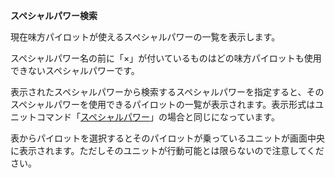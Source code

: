 **スペシャルパワー検索**

現在味方パイロットが使えるスペシャルパワーの一覧を表示します。

スペシャルパワー名の前に「×」が付いているものはどの味方パイロットも使用できないスペシャルパワーです。

表示されたスペシャルパワーから検索するスペシャルパワーを指定すると、そのスペシャルパワーを使用できるパイロットの一覧が表示されます。表示形式はユニットコマンド「[スペシャルパワー](スペシャルパワー.md)」の場合と同じになっています。

表からパイロットを選択するとそのパイロットが乗っているユニットが画面中央に表示されます。ただしそのユニットが行動可能とは限らないので注意してください。
